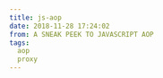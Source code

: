 ```yaml
---
title: js-aop
date: 2018-11-28 17:24:02
from: A SNEAK PEEK TO JAVASCRIPT AOP
tags:
  aop
  proxy
---
```


<!-- more -->